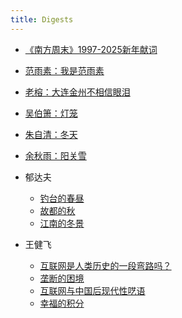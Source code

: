 ```yaml
---
title: Digests
---
```

- [《南方周末》1997-2025新年献词](../2024/12/29/（文摘）《南方周末》1997-2025新年献词/)
- [范雨素：我是范雨素](../2024/12/29/（文摘）范雨素：我是范雨素/)
- [老榕：大连金州不相信眼泪](../2024/12/29/（文摘）老榕：大连金州不相信眼泪/)
- [吴伯箫：灯笼](../2024/12/29/（文摘）吴伯箫：灯笼/)
- [朱自清：冬天](../2024/12/29/（文摘）朱自清：冬天/)
- [余秋雨：阳关雪](../2025/01/04/（文摘）余秋雨：阳关雪/)

- 郁达夫
  - [钓台的春昼](../2024/12/29/（文摘）郁达夫：钓台的春昼/)
  - [故都的秋](../2024/12/29/（文摘）郁达夫：故都的秋/)
  - [江南的冬景](../2024/12/29/（文摘）郁达夫：江南的冬景/)

- 王健飞
  - [互联网是人类历史的一段弯路吗？](https://1q43.blog/post/673/)
  - [垄断的困境](https://1q43.blog/post/766/)
  - [互联网与中国后现代性呓语](https://1q43.blog/post/782/)
  - [幸福的积分](https://1q43.blog/post/5322/)